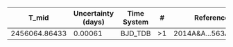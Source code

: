 |T_mid        |Uncertainty (days)|Time System|#  |Reference                             |
|-------------|------------------|-----------|---|--------------------------------------|
|2456064.86433|0.00061           |BJD_TDB    |>1 |2014A&A...563A.143D                   |
